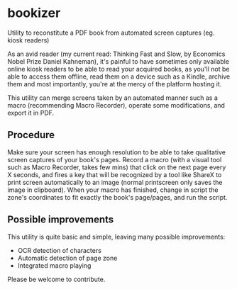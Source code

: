 # bookizer
Utility to reconstitute a PDF book from automated screen captures (eg. kiosk readers)

As an avid reader (my current read: Thinking Fast and Slow, by Economics Nobel Prize Daniel Kahneman), it's painful to have sometimes only available online kiosk readers to be able to read your acquired books, as you'll not be able to access them offline, read them on a device such as a Kindle, archive them and most importantly, you're at the mercy of the platform hosting it.

This utility can merge screens taken by an automated manner such as a macro (recommending Macro Recorder), operate some modifications, and export it in PDF.

## Procedure

Make sure your screen has enough resolution to be able to take qualitative screen captures of your book's pages.
Record a macro (with a visual tool such as Macro Recorder, takes few mins) that click on the next page every X seconds, and fires a key that will be recognized by a tool like ShareX to print screen automatically to an image (normal printscreen only saves the image in clipboard).
When your macro has finished, change in script the zone's coordinates to fit exactly the book's page/pages, and run the script.

## Possible improvements

This utility is quite basic and simple, leaving many possible improvements:
- OCR detection of characters
- Automatic detection of page zone
- Integrated macro playing

Please be welcome to contribute.
